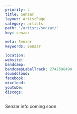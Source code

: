```yaml
---
priority: c
title: Senzar
layout: ArtistPage
category: artists
path: '/artists/senzar/'
key: senzar

meta: Senzar
keywords: Senzar

location: 
website: 
bandcamp: 
bandcampLabelTrack: 2742598490
soundcloud: 
facebook: 
mixcloud: 
youtube: 
discogs: 
---
```


Senzar info coming soon.
